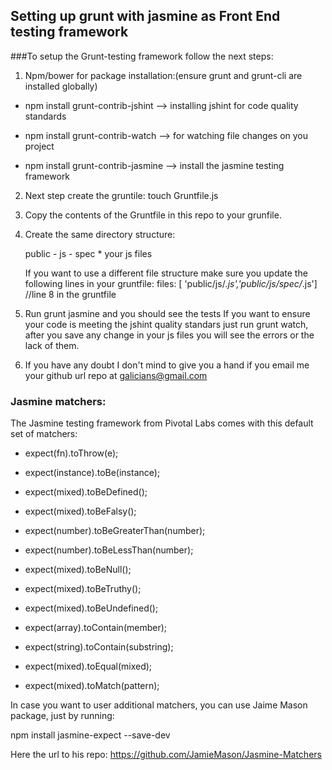 ## Setting up grunt with jasmine as Front End testing framework

###To setup the Grunt-testing framework follow the next steps:

1. Npm/bower for package installation:(ensure grunt and grunt-cli are installed globally)

- npm install grunt-contrib-jshint —> installing jshint for code quality standards

- npm install grunt-contrib-watch —> for watching file changes on you project

- npm install grunt-contrib-jasmine —> install the jasmine testing framework

2. Next step create the gruntile: touch Gruntfile.js

3. Copy the contents of the Gruntfile in this repo to your grunfile.

4. Create the same directory structure:
    
    public
        - js
            - spec
            * your js files

    If you want to use a different file structure make sure you update the following lines in your gruntfile:
        files: [ 'public/js/*.js','public/js/spec/*.js'] //line 8 in the gruntfile

5. Run grunt jasmine and you should see the tests
    If you want to ensure your code is meeting the jshint quality standars just run grunt watch, after you save any change in your js files you will see the errors or the lack of them.

6. If you have any doubt I don't mind to give you a hand if you email me your github url repo at galicians@gmail.com    


### Jasmine matchers:

The Jasmine testing framework from Pivotal Labs comes with this default set of matchers:

- expect(fn).toThrow(e);

- expect(instance).toBe(instance);

- expect(mixed).toBeDefined();

- expect(mixed).toBeFalsy();

- expect(number).toBeGreaterThan(number);

- expect(number).toBeLessThan(number);

- expect(mixed).toBeNull();

- expect(mixed).toBeTruthy();

- expect(mixed).toBeUndefined();

- expect(array).toContain(member);

- expect(string).toContain(substring);

- expect(mixed).toEqual(mixed);

- expect(mixed).toMatch(pattern);

In case you want to user additional matchers, you can use Jaime Mason package, just by running:

npm install jasmine-expect --save-dev

Here the url to his repo:
https://github.com/JamieMason/Jasmine-Matchers